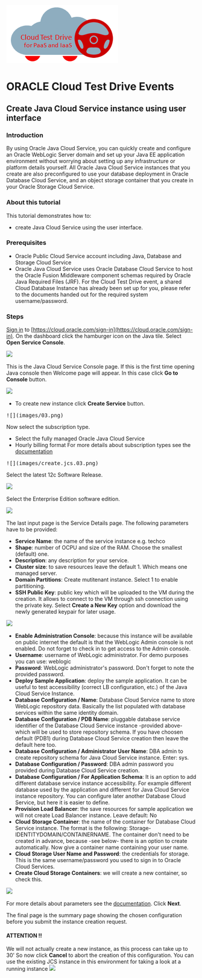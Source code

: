 ![](../common/images/customer.logo.png)
---
# ORACLE Cloud Test Drive Events #

## Create Java Cloud Service instance using user interface ##

### Introduction ###

By using Oracle Java Cloud Service, you can quickly create and configure an Oracle WebLogic Server domain and set up your Java EE application environment without worrying about setting up any infrastructure or platform details yourself. All Oracle Java Cloud Service instances that you create are also preconfigured to use your database deployment in Oracle Database Cloud Service, and an object storage container that you create in your Oracle Storage Cloud Service.

### About this tutorial ###
This tutorial demonstrates how to:
	
+ create Java Cloud Service using the user interface.

### Prerequisites ###

+ Oracle Public Cloud Service account including Java, Database and Storage Cloud Service
+ Oracle Java Cloud Service uses Oracle Database Cloud Service to host the Oracle Fusion Middleware component schemas required by Oracle Java Required Files (JRF). For the Cloud Test Drive event, a shared Cloud Database Instance has already been set up for you, please refer to the documents handed out for the required system username/password.

### Steps ###

[Sign in](../common/sign.in.to.oracle.cloud.md) to [https://cloud.oracle.com/sign-in](https://cloud.oracle.com/sign-in). On the dashboard click the hamburger icon on the Java tile. Select **Open Service Console**.

![](images/01.png)

This is the Java Cloud Service Console page. If this is the first time opening Java console then Welcome page will appear. In this case click **Go to Console** button.

![](images/02.png)

+ To create new instance click **Create Service** button.

<kbd>
![](images/03.png)
</kbd>

Now select the subscription type. 
+ Select the fully managed Oracle Java Cloud Service
+ Hourly billing format 
For more details about subscription types see the [documentation](https://docs.oracle.com/cloud/latest/jcs_gs/JSCUG/GUID-31F00F2C-221F-4069-8E8A-EE48BFEC53A2.htm#JSCUG-GUID-98DD6CE1-480F-4AA9-8131-A1D3D274440F)

<kbd>
![](images/create.jcs.03.png)
</kbd>

Select the latest 12c Software Release.

![](images/05.png)

Select the Enterprise Edition software edition.

![](images/06.png)

The last input page is the Service Details page. The following parameters have to be provided:
	
+ **Service Name**: the name of the service instance e.g. techco
+ **Shape**: number of OCPU and size of the RAM. Choose the smallest (default) one.
+ **Description**: any description for your service.
+ **Cluster size**: to save resources leave the default 1. Which means one managed server.
+ **Domain Partitions**: Create mutitenant instance. Select 1 to enable partitioning.
+ **SSH Public Key**: public key which will be uploaded to the VM during the creation. It allows to connect to the VM through ssh connection using the private key. Select **Create a New Key** option and download the newly generated keypair for later usage.

![](images/07.png)
+ **Enable Administration Console**: because this instance will be available on public internet the default is that the WebLogic Admin console is not enabled. Do not forget to check in to get access to the Admin console.
+ **Username**: username of WebLogic administrator. For demo purposes you can use: weblogic
+ **Password**: WebLogic administrator's password. Don't forget to note the provided password.
+ **Deploy Sample Application**: deploy the sample application. It can be useful to test accessibility (correct LB configuration, etc.) of the Java Cloud Service Instance.
+ **Database Configuration / Name**: Database Cloud Service name to store WebLogic repository data. Basically the list populated with database services within the same identity domain.
+ **Database Configuration / PDB Name**: pluggable database service identifier of the Database Cloud Service instance -provided above- which will be used to store repository schema. If you have choosen default (PDB1) during Database Cloud Service creation then leave the default here too.
+ **Database Configuration / Administrator User Name**: DBA admin to create repository schema for Java Cloud Service instance. Enter: sys.
+ **Database Configuration / Password**: DBA admin password you provided during Database Cloud Service creation.
+ **Database Configuration / For Application Schema**: It is an option to add different database service instance accessibility. For example different database used by the application and different for Java Cloud Service instance repository. You can configure later another Database Cloud Service, but here it is easier to define.
+ **Provision Load Balancer**: the save resources for sample application we will not create Load Balancer instance. Leave default: No
+ **Cloud Storage Container**: the name of the container for Database Cloud Service instance. The format is the following: Storage-IDENTITYDOMAIN/CONTAINERNAME. The container don't need to be created in advance, because -see below- there is an option to create automatically. Now give a container name containing your user name.
+ **Cloud Storage User Name and Password**: the credentials for storage. This is the same username/password you used to sign in to Oracle Cloud Services.
+ **Create Cloud Storage Containers**: we will create a new container, so check this.

![](images/08.png)

For more details about parameters see the [documentation](https://docs.oracle.com/cloud/latest/jcs_gs/JSCUG/GUID-31F00F2C-221F-4069-8E8A-EE48BFEC53A2.htm#JSCUG-GUID-88BD737C-8DA9-419A-8DBF-489BDFF9C512). Click **Next**.

The final page is the summary page showing the chosen configuration before you submit the instance creation request. 
#### ATTENTION !! ####
We will not actually create a new instance, as this process can take up to 30'
So now click **Cancel** to abort the creation of this configuration.  You can use the existing JCS instance in this environment for taking a look at a running instance
![](images/09.png)

